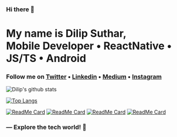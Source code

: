 ### Hi there 👋

<h1>
  My name is Dilip Suthar, <br> 
  Mobile Developer • ReactNative • JS/TS • Android
</h1>

<h3>
  Follow me on <a href="https://twitter.com/dilipsuthar97">Twitter</a> • <a href="https://www.linkedin.com/in/dilipsuthar97/">Linkedin</a> • <a href="https://medium.com/@dilipsuthar97">Medium</a> • <a href="https://instagram.com/dilipsuthar97">Instagram</a>
</h3>

![Dilip's github stats](https://github-readme-stats.vercel.app/api?username=dilipsuthar97&show_icons=true&theme=light)


[![Top Langs](https://github-readme-stats.vercel.app/api/top-langs/?username=dilipsuthar97)](https://github.com/anuraghazra/github-readme-stats)

[![ReadMe Card](https://github-readme-stats.vercel.app/api/pin/?username=dilipsuthar97&repo=RNWatermelonDB-demo)](https://github.com/dilipsuthar97/RNWatermelonDB-demo)
[![ReadMe Card](https://github-readme-stats.vercel.app/api/pin/?username=dilipsuthar97&repo=react-native-tasty-toast)](https://github.com/dilipsuthar97/react-native-tasty-toast)
[![ReadMe Card](https://github-readme-stats.vercel.app/api/pin/?username=dilipsuthar97&repo=wallbox)](https://github.com/dilipsuthar97/WallBox)
[![ReadMe Card](https://github-readme-stats.vercel.app/api/pin/?username=dilipsuthar97&repo=materialcolor)](https://github.com/dilipsuthar97/MaterialColor)

<h3>
  ― Explore the tech world! 👋
</h3>


<!--
**dilipsuthar97/dilipsuthar97** is a ✨ _special_ ✨ repository because its `README.md` (this file) appears on your GitHub profile.

Here are some ideas to get you started:

- 🔭 I’m currently working on ...
- 🌱 I’m currently learning ...
- 👯 I’m looking to collaborate on ...
- 🤔 I’m looking for help with ...
- 💬 Ask me about ...
- 📫 How to reach me: ...
- 😄 Pronouns: ...
- ⚡ Fun fact: ...
-->
